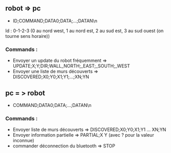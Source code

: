 ## robot => pc
 * ID;COMMAND;DATA0;DATA;...;DATAN\n

Id : 0-1-2-3 (0 au nord west, 1 au nord est, 2 au sud est, 3 au sud ouest (on tourne sens horaire))

### Commands :
 * Envoyer un update du robot fréquemment    => UPDATE;X;Y;DIR;WALL_NORTH;_EAST;_SOUTH;_WEST
 * Envoyer une liste de murs découverts     => DISCOVERED;X0;Y0;X1;Y1;...;XN;YN



## pc = > robot
 * COMMAND;DATA0;DATA;...;DATAN\n

### Commands :
 * Envoyer liste de murs découverts   => DISCOVERED;X0;Y0;X1;Y1 ... XN;YN
 * Envoyer information partielle   => PARTIAL;X Y (avec ? pour la valeur inconnue)
 * commander déconnection du bluetooth  => STOP

 
 
 
 
 
 
 
 
 
 
 
 
 
 
 
 
 
 
 